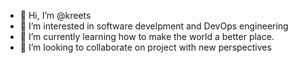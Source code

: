 - 👋 Hi, I’m @kreets
- 👀 I’m interested in software develpment and DevOps engineering
- 🌱 I’m currently learning how to make the world a better place.
- 💞️ I’m looking to collaborate on project with new perspectives 

<!---
kreets/kreets is a ✨ special ✨ repository because its `README.md` (this file) appears on your GitHub profile.
You can click the Preview link to take a look at your changes.
--->
